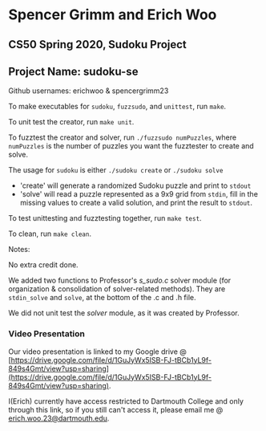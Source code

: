 # Spencer Grimm and Erich Woo
## CS50 Spring 2020, Sudoku Project
## Project Name: sudoku-se

Github usernames: erichwoo & spencergrimm23

To make executables for `sudoku`, `fuzzsudo`, and `unittest`, run `make`.

To unit test the creator, run `make unit`.

To fuzztest the creator and solver, run `./fuzzsudo numPuzzles`, where `numPuzzles` is the number of puzzles you want the fuzztester to create and solve.

The usage for `sudoku` is either `./sudoku create` or `./sudoku solve`
* 'create' will generate a randomized Sudoku puzzle and print to `stdout`
* 'solve' will read a puzzle represented as a 9x9 grid from `stdin`, fill in the missing values to create a valid solution, and print the result to `stdout`. 

To test unittesting and fuzztesting together, run `make test`.

To clean, run `make clean`.

Notes:

No extra credit done.

We added two functions to Professor's *s_sudo.c* solver module (for organization & consolidation of solver-related methods). They are `stdin_solve` and `solve`, at the bottom of the .c and .h file.

We did not unit test the *solver* module, as it was created by Professor.

### Video Presentation

Our video presentation is linked to my Google drive @ [https://drive.google.com/file/d/1GuJyWx5ISB-FJ-tBCb1yL9f-849s4Gmt/view?usp=sharing](https://drive.google.com/file/d/1GuJyWx5ISB-FJ-tBCb1yL9f-849s4Gmt/view?usp=sharing).

I(Erich) currently have access restricted to Dartmouth College and only through this link, so if you still can't access it, please email me @ erich.woo.23@dartmouth.edu.
